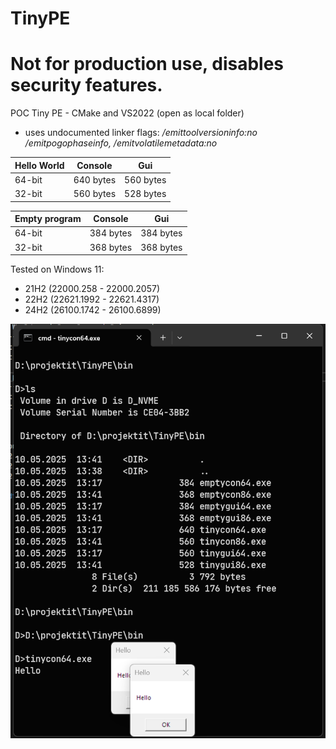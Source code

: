 ﻿# TinyPE

# **Not for production use, disables security features.**

POC Tiny PE - CMake and VS2022 (open as local folder)
  - uses undocumented linker flags: */emittoolversioninfo:no /emitpogophaseinfo, /emitvolatilemetadata:no*

| Hello World    | Console    | Gui       |
|----------------|------------|-----------|
| 64-bit         | 640 bytes  | 560 bytes |
| 32-bit         | 560 bytes  | 528 bytes |

| Empty program     | Console    | Gui       |
|-------------------|------------|-----------|
| 64-bit            | 384 bytes  | 384 bytes |
| 32-bit            | 368 bytes  | 368 bytes |



Tested on Windows 11:
  - 21H2 (22000.258  - 22000.2057)
  - 22H2 (22621.1992 - 22621.4317)
  - 24H2 (26100.1742 - 26100.6899) 

<img width="860" alt="readme_image" src="readmeimage.png">



